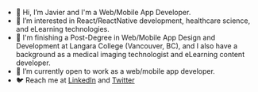 - :vulcan_salute: Hi, I’m Javier and I'm a Web/Mobile App Developer.
- :dna: I’m interested in React/ReactNative development, healthcare science, and eLearning technologies.
- :rocket: I'm finishing a Post-Degree in Web/Mobile App Design and Development at Langara College (Vancouver, BC), and I also have a background as a medical imaging technologist and eLearning content developer.
- :busts_in_silhouette:	I’m currently open to work as a web/mobile app developer.
- :bird: Reach me at [LinkedIn](https://www.linkedin.com/in/javiergongora/) and [Twitter](https://twitter.com/javigong)

<!---
javigong/javigong is a ✨ special ✨ repository because its `README.md` (this file) appears on your GitHub profile.
You can click the Preview link to take a look at your changes.
--->
